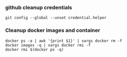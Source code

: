 ### github cleanup credentials

```
git config --global --unset credential.helper
```

### Cleanup docker images and container
```
docker ps -a | awk '{print $1}' | xargs docker rm -f
docker images -q | xargs docker rmi -f
docker rmi $(docker ps -q) 

```
